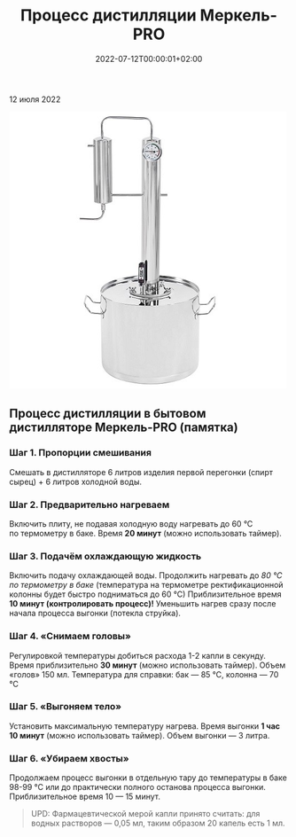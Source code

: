 ﻿---
title: "Процесс дистилляции Меркель-PRO"
description: "Процесс дистилляции в бытовом дистилляторе Меркель-PRO (памятка)"
slug: process-distillyacii-merkel-pro
summary: ""
date: 2022-07-12T00:00:01+02:00
lastmod: 2022-07-12T00:00:02+02:00
draft: false
weight:
toc: true
categories: [blog]
tags: [рецепт, самогон, брага, самогонный аппарат, фишки, спирт, спирт сырец]
contributors: [mitulka]
pinned: false
homepage: false
seo:
  title: "" # custom title (optional)
  description: "" # custom description (recommended)
  canonical: "" # custom canonical URL (optional)
  robots: "" # custom robot tags (optional)
---

12 июля 2022

![Процесс дистилляции в бытовом дистилляторе Меркель-PRO (памятка)](img/01-process-distillyacii-merkel-pro.jpg)

## Процесс дистилляции в бытовом дистилляторе Меркель-PRO (памятка)

### Шаг 1. Пропорции смешивания 
Смешать в дистилляторе 6 литров изделия первой перегонки (спирт сырец) + 6 литров холодной воды.
### Шаг 2. Предварительно нагреваем
Включить плиту, не подавая холодную воду нагревать до 60 °С по термометру в баке. Время **20 минут** (можно использовать таймер).
### Шаг 3. Подачём охлаждающую жидкость
Включить подачу охлаждающей воды. Продолжить нагревать до *80 °С по термометру в баке* (температура на термометре ректификационной колонны будет быстро подниматься до 60 °С) Приблизительное время **10 минут (контролировать процесс)!** Уменьшить нагрев сразу после начала процесса выгонки (потекла струйка).
### Шаг 4. «Снимаем головы»
Регулировкой температуры добиться расхода 1-2 капли в секунду. Время приблизительно **30 минут** (можно использовать таймер). Объем «голов» 150 мл. Температура для справки: бак — 85 °С, колонна — 70 °С
### Шаг 5. «Выгоняем тело» 
Установить максимальную температуру нагрева. Время выгонки **1 час 10 минут** (можно использовать таймер). Объем выгонки — 3 литра.
### Шаг 6. «Убираем хвосты»
Продолжаем процесс выгонки в отдельную тару до температуры в баке 98-99 °С или до практически полного останова процесса выгонки. Приблизительное время 10 — 15 минут.

> UPD: Фармацевтической мерой капли принято считать: для водных растворов — 0,05 мл, таким образом 20 капель есть 1 мл.